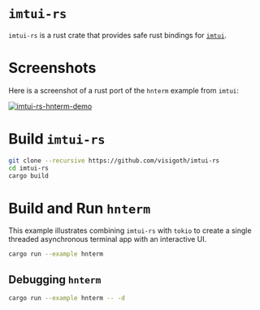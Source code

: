 `imtui-rs`
==========

`imtui-rs` is a rust crate that provides safe rust bindings for [`imtui`](https://github.com/ggerganov/imtui).

# Screenshots

Here is a screenshot of a rust port of the `hnterm` example from `imtui`:

[![imtui-rs-hnterm-demo](https://asciinema.org/a/3qbgy8bHhK9oVhmJWlUAUER3p.svg)](https://asciinema.org/a/3qbgy8bHhK9oVhmJWlUAUER3p)

# Build `imtui-rs`

```bash
git clone --recursive https://github.com/visigoth/imtui-rs
cd imtui-rs
cargo build
```

# Build and Run `hnterm`

This example illustrates combining `imtui-rs` with `tokio` to create a single threaded asynchronous terminal app with an interactive UI.

```bash
cargo run --example hnterm
```

## Debugging `hnterm`

```bash
cargo run --example hnterm -- -d
```
